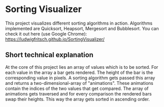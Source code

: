 # Sorting Visualizer

This project visualizes different sorting algorithms in action. Algorithms implemented are Quicksort, Heapsort, Mergesort and Bubblesort.
You can check it out here (use Google Chrome): https://ludwigfritsch.github.io/SortingVisualizer/

## Short technical explanation

At the core of this project lies an array of values which is to be sorted.
For each value in the array a bar gets rendered. The height of the bar is the corresponding value in pixels.
A sorting algorithm gets passed this array and returns a two-dimensional-array of "animations".
These animations contain the indices of the two values that get compared.
The array of animations gets traversed and for every comparison the rendered bars swap their heights.
This way the array gets sorted in ascending order.

